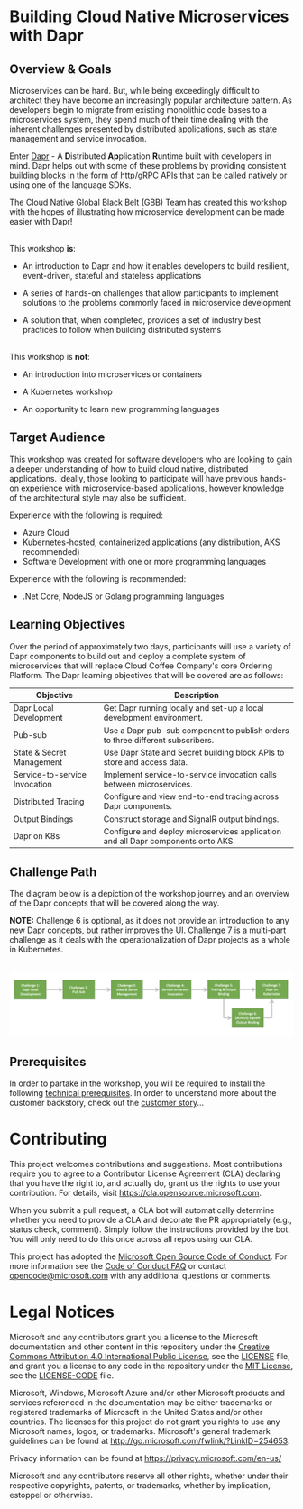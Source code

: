 # Building Cloud Native Microservices with Dapr

## Overview & Goals

Microservices can be hard. But, while being exceedingly difficult to architect they have become an increasingly popular architecture pattern. As developers begin to migrate from existing monolithic code bases to a microservices system, they spend much of their time dealing with the inherent challenges presented by distributed applications, such as state management and service invocation.

Enter [Dapr](https://dapr.io/) - A **D**istributed **Ap**plication **R**untime built with developers in mind. Dapr helps out with some of these problems by providing consistent building blocks in the form of http/gRPC APIs that can be called natively or using one of the language SDKs.

The Cloud Native Global Black Belt (GBB) Team has created this workshop with the hopes of illustrating how microservice development can be made easier with Dapr!

\
This workshop **is**:

* An introduction to Dapr and how it enables developers to build resilient, event-driven, stateful and stateless applications

* A series of hands-on challenges that allow participants to implement solutions to the problems commonly faced in microservice development

* A solution that, when completed, provides a set of industry best practices to follow when building distributed systems

\
This workshop is **not**:

* An introduction into microservices or containers

* A Kubernetes workshop 

* An opportunity to learn new programming languages


## Target Audience

This workshop was created for software developers who are looking to gain a deeper understanding of how to build cloud native, distributed applications. Ideally, those looking to participate will have previous hands-on experience with microservice-based applications, however knowledge of the architectural style may also be sufficient.

Experience with the following is required:

* Azure Cloud
* Kubernetes-hosted, containerized applications (any distribution, AKS recommended)
* Software Development with one or more programming languages 

Experience with the following is recommended:

* .Net Core, NodeJS or Golang programming languages 

## Learning Objectives

Over the period of approximately two days, participants will use a variety of Dapr components to build out and deploy a complete system of microservices that will replace Cloud Coffee Company's core Ordering Platform. The Dapr learning objectives that will be covered are as follows:

| Objective      | Description                                                                                |
|------------------|-------------------------------------------------------------------------------------------------------------|
| Dapr Local Development | Get Dapr running locally and set-up a local development environment. |
| Pub-sub | Use a Dapr pub-sub component to publish orders to three different subscribers.     |
| State & Secret Management   | Use Dapr State and Secret building block APIs to store and access data. |
| Service-to-service Invocation | Implement service-to-service invocation calls between microservices. |
| Distributed Tracing | Configure and view end-to-end tracing across Dapr components. |
| Output Bindings | Construct storage and SignalR output bindings. |
| Dapr on K8s | Configure and deploy microservices application and all Dapr components onto AKS. |

## Challenge Path

The diagram below is a depiction of the workshop journey and an overview of the Dapr concepts that will be covered along the way. 

**NOTE:** Challenge 6 is optional, as it does not provide an introduction to any new Dapr concepts, but rather improves the UI. Challenge 7 is a multi-part challenge as it deals with the operationalization of Dapr projects as a whole in Kubernetes.

\
![Challenge Path](challenges/images/challenge-path.png)

## Prerequisites

In order to partake in the workshop, you will be required to install the following [technical prerequisites](./prerequisites.md). In order to understand more about the customer backstory, check out the [customer story](customer-story.md)...


# Contributing

This project welcomes contributions and suggestions.  Most contributions require you to agree to a
Contributor License Agreement (CLA) declaring that you have the right to, and actually do, grant us
the rights to use your contribution. For details, visit https://cla.opensource.microsoft.com.

When you submit a pull request, a CLA bot will automatically determine whether you need to provide
a CLA and decorate the PR appropriately (e.g., status check, comment). Simply follow the instructions
provided by the bot. You will only need to do this once across all repos using our CLA.

This project has adopted the [Microsoft Open Source Code of Conduct](https://opensource.microsoft.com/codeofconduct/).
For more information see the [Code of Conduct FAQ](https://opensource.microsoft.com/codeofconduct/faq/) or
contact [opencode@microsoft.com](mailto:opencode@microsoft.com) with any additional questions or comments.

# Legal Notices

Microsoft and any contributors grant you a license to the Microsoft documentation and other content
in this repository under the [Creative Commons Attribution 4.0 International Public License](https://creativecommons.org/licenses/by/4.0/legalcode),
see the [LICENSE](LICENSE) file, and grant you a license to any code in the repository under the [MIT License](https://opensource.org/licenses/MIT), see the
[LICENSE-CODE](LICENSE-CODE) file.

Microsoft, Windows, Microsoft Azure and/or other Microsoft products and services referenced in the documentation
may be either trademarks or registered trademarks of Microsoft in the United States and/or other countries.
The licenses for this project do not grant you rights to use any Microsoft names, logos, or trademarks.
Microsoft's general trademark guidelines can be found at http://go.microsoft.com/fwlink/?LinkID=254653.

Privacy information can be found at https://privacy.microsoft.com/en-us/

Microsoft and any contributors reserve all other rights, whether under their respective copyrights, patents,
or trademarks, whether by implication, estoppel or otherwise.
